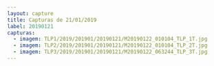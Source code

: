 ```yaml
---
layout: capture
title: Capturas de 21/01/2019
label: 20190121
capturas:
  - imagem: TLP1/2019/201901/20190121/M20190122_010104_TLP_1T.jpg
  - imagem: TLP2/2019/201901/20190121/M20190122_010104_TLP_2T.jpg
  - imagem: TLP3/2019/201901/20190121/M20190122_063244_TLP_3T.jpg
---
```

